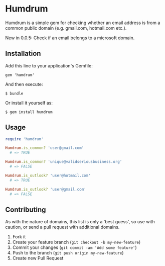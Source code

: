 # Humdrum

Humdrum is a simple gem for checking whether an email address is from a common public domain (e.g. gmail.com, hotmail.com etc.). 

New in 0.0.5:  Check if an email belongs to a microsoft domain.

## Installation

Add this line to your application's Gemfile:

    gem 'humdrum'

And then execute:

    $ bundle

Or install it yourself as:

    $ gem install humdrum

## Usage

```ruby	
require 'humdrum'

Humdrum.is_common? 'user@gmail.com' 
  # => TRUE

Humdrum.is_common? 'unique@validseriousbusiness.org' 
  # => FALSE

Humdrum.is_outlook? 'user@hotmail.com'
  # => TRUE

Humdrum.is_outlook? 'user@gmail.com'
  # => FALSE
```

## Contributing

 As with the nature of domains, this list is only a 'best guess', so use with caution, or send a pull request with additional domains.

1. Fork it
2. Create your feature branch (`git checkout -b my-new-feature`)
3. Commit your changes (`git commit -am 'Add some feature'`)
4. Push to the branch (`git push origin my-new-feature`)
5. Create new Pull Request
